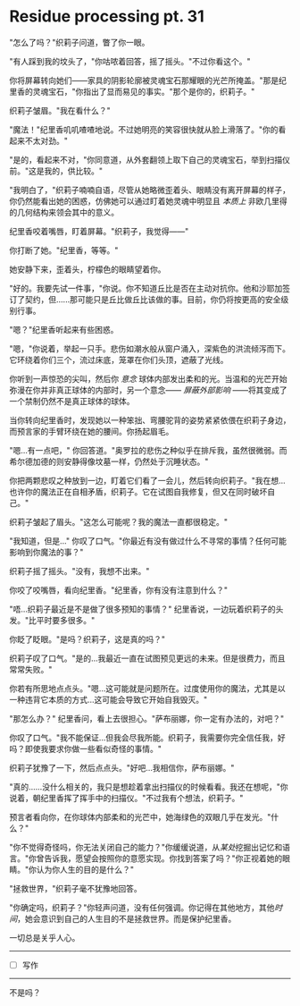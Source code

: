 # Residue processing pt. 31

"怎么了吗？"织莉子问道，瞥了你一眼。

"有人踩到我的坟头了，"你咕哝着回答，摇了摇头。"不过你看这个。"

你将屏幕转向她们——家具的阴影轮廓被灵魂宝石那耀眼的光芒所掩盖。"那是纪里香的灵魂宝石，"你指出了显而易见的事实。"那个是你的，织莉子。"

织莉子皱眉。"我在看什么？"

"魔法！"纪里香叽叽喳喳地说。不过她明亮的笑容很快就从脸上滑落了。"你的看起来不太对劲。"

"是的，看起来不对，"你同意道，从外套翻领上取下自己的灵魂宝石，举到扫描仪前。"这是我的，供比较。"

"我明白了，"织莉子喃喃自语，尽管从她略微歪着头、眼睛没有离开屏幕的样子，你仍然能看出她的困惑，仿佛她可以通过盯着她灵魂中明显且 *本质上* 非欧几里得的几何结构来领会其中的意义。

纪里香咬着嘴唇，盯着屏幕。"织莉子，我觉得——"

你打断了她。"纪里香，等等。"

她安静下来，歪着头，柠檬色的眼睛望着你。

"好的。我要先试一件事，"你说。你不知道丘比是否在主动对抗你。他和沙耶加签订了契约，但......那可能只是丘比做丘比该做的事。目前，你仍将按更高的安全级别行事。

"嗯？"纪里香听起来有些困惑。

"嗯，"你说着，举起一只手。悲伤如潮水般从窗户涌入，深紫色的洪流倾泻而下。它环绕着你们三个，流过床底，笼罩在你们头顶，遮蔽了光线。

你听到一声惊恐的尖叫，然后你 *意念* 球体内部发出柔和的光。当温和的光芒开始弥漫在你并非真正球体的内部时，另一个意念—— *屏蔽外部影响* ——将其变成了一个禁制仍然不是真正球体的球体。

当你转向纪里香时，发现她以一种笨拙、弯腰驼背的姿势紧紧依偎在织莉子身边，而预言家的手臂环绕在她的腰间。你扬起眉毛。

"嗯...有一点吧，" 你回答道。"奥罗拉的悲伤之种似乎在排斥我，虽然很微弱。而希尔德加德的则安静得像坟墓一样，仍然处于沉睡状态。"

你把两颗悲叹之种放到一边，盯着它们看了一会儿，然后转向织莉子。"我在想...也许你的魔法正在自相矛盾，织莉子。它在试图自我修复，但又在同时破坏自己。"

织莉子皱起了眉头。"这怎么可能呢？我的魔法一直都很稳定。"

"我知道，但是..." 你叹了口气。"你最近有没有做过什么不寻常的事情？任何可能影响到你魔法的事？"

织莉子摇了摇头。"没有，我想不出来。"

你咬了咬嘴唇，看向纪里香。"纪里香，你有没有注意到什么？"

"唔...织莉子最近是不是做了很多预知的事情？" 纪里香说，一边玩着织莉子的头发。"比平时要多很多。"

你眨了眨眼。"是吗？织莉子，这是真的吗？"

织莉子叹了口气。"是的...我最近一直在试图预见更远的未来。但是很费力，而且常常失败。"

你若有所思地点点头。"嗯...这可能就是问题所在。过度使用你的魔法，尤其是以一种违背它本质的方式...这可能会导致它开始自我毁灭。"

"那怎么办？" 纪里香问，看上去很担心。"萨布丽娜，你一定有办法的，对吧？"

你叹了口气。"我不能保证...但我会尽我所能。织莉子，我需要你完全信任我，好吗？即使我要求你做一些看似奇怪的事情。"

织莉子犹豫了一下，然后点点头。"好吧...我相信你，萨布丽娜。"

"真的……没什么相关的，我只是想趁着拿出扫描仪的时候看看。我还在想呢，"你说着，朝纪里香挥了挥手中的扫描仪。"不过我有个想法，织莉子。"

预言者看向你，在你球体内部柔和的光芒中，她海绿色的双眼几乎在发光。"什么？"

"你不觉得奇怪吗，你无法关闭自己的能力？"你缓缓说道，从*某处*挖掘出记忆和语言。"你曾告诉我，愿望会按照你的意愿实现。你找到答案了吗？"你正视着她的眼睛。"你认为你人生的目的是什么？"

"拯救世界，"织莉子毫不犹豫地回答。

"你确定吗，织莉子？"你轻声问道，没有任何强调。你记得在其他地方，其他*时间*，她会意识到自己的人生目的不是拯救世界。而是保护纪里香。

一切总是关乎人心。

---

- [ ] 写作

---

不是吗？
